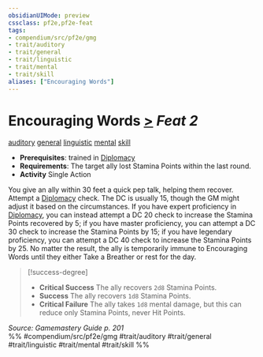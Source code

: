 ```yaml
---
obsidianUIMode: preview
cssclass: pf2e,pf2e-feat
tags:
- compendium/src/pf2e/gmg
- trait/auditory
- trait/general
- trait/linguistic
- trait/mental
- trait/skill
aliases: ["Encouraging Words"]
---
```

# Encouraging Words  [>](/rules/core-rulebook/chapter-9-playing-the-game.md#Actions "Single Action") *Feat 2*  
[auditory](/rules/traits/auditory.md)  [general](/rules/traits/general.md)  [linguistic](/rules/traits/linguistic.md)  [mental](/rules/traits/mental.md)  [skill](/rules/traits/skill.md)  

- **Prerequisites**: trained in [Diplomacy](/compendium/skills.md#Diplomacy)
- **Requirements**: The target ally lost Stamina Points within the last round.
- **Activity** Single Action

You give an ally within 30 feet a quick pep talk, helping them recover. Attempt a [Diplomacy](/compendium/skills.md#Diplomacy) check. The DC is usually 15, though the GM might adjust it based on the circumstances. If you have expert proficiency in [Diplomacy](/compendium/skills.md#Diplomacy), you can instead attempt a DC 20 check to increase the Stamina Points recovered by 5; if you have master proficiency, you can attempt a DC 30 check to increase the Stamina Points by 15; if you have legendary proficiency, you can attempt a DC 40 check to increase the Stamina Points by 25. No matter the result, the ally is temporarily immune to Encouraging Words until they either Take a Breather or rest for the day.

> [!success-degree] 
> - **Critical Success** The ally recovers `2d8` Stamina Points.
> - **Success** The ally recovers `1d8` Stamina Points.
> - **Critical Failure** The ally takes `1d8` mental damage, but this can reduce only Stamina Points, never Hit Points.

*Source: Gamemastery Guide p. 201*  
%% #compendium/src/pf2e/gmg #trait/auditory #trait/general #trait/linguistic #trait/mental #trait/skill %%